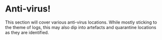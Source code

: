# Anti-virus!

This section will cover various anti-virus locations.
While mostly sticking to the theme of logs, this may also dip into artefacts and quarantine locations as they are identified.